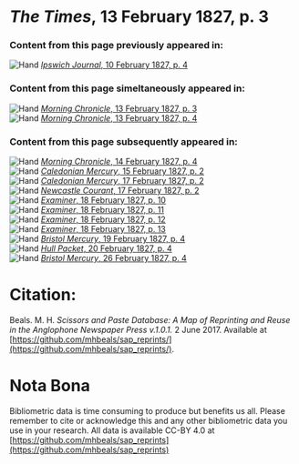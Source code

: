 # *The Times*, 13 February 1827, p. 3  
  
### Content from this page previously appeared in:  
![Hand](http://scissorsandpaste.net/wp-content/uploads/2017/06/smallhandpointer.png) [*Ipswich Journal*, 10 February 1827, p. 4](https://mhbeals.github.io/sap_html/Ipswich-Journal/Ipswich-Journal-10-February-1827-p-4)  
  
### Content from this page simeltaneously appeared in:  
![Hand](http://scissorsandpaste.net/wp-content/uploads/2017/06/smallhandpointer.png) [*Morning Chronicle*, 13 February 1827, p. 3](https://mhbeals.github.io/sap_html/Morning-Chronicle/Morning-Chronicle-13-February-1827-p-3)  
![Hand](http://scissorsandpaste.net/wp-content/uploads/2017/06/smallhandpointer.png) [*Morning Chronicle*, 13 February 1827, p. 4](https://mhbeals.github.io/sap_html/Morning-Chronicle/Morning-Chronicle-13-February-1827-p-4)  
  
### Content from this page subsequently appeared in:  
![Hand](http://scissorsandpaste.net/wp-content/uploads/2017/06/smallhandpointer.png) [*Morning Chronicle*, 14 February 1827, p. 4](https://mhbeals.github.io/sap_html/Morning-Chronicle/Morning-Chronicle-14-February-1827-p-4)  
![Hand](http://scissorsandpaste.net/wp-content/uploads/2017/06/smallhandpointer.png) [*Caledonian Mercury*, 15 February 1827, p. 2](https://mhbeals.github.io/sap_html/Caledonian-Mercury/Caledonian-Mercury-15-February-1827-p-2)  
![Hand](http://scissorsandpaste.net/wp-content/uploads/2017/06/smallhandpointer.png) [*Caledonian Mercury*, 17 February 1827, p. 2](https://mhbeals.github.io/sap_html/Caledonian-Mercury/Caledonian-Mercury-17-February-1827-p-2)  
![Hand](http://scissorsandpaste.net/wp-content/uploads/2017/06/smallhandpointer.png) [*Newcastle Courant*, 17 February 1827, p. 2](https://mhbeals.github.io/sap_html/Newcastle-Courant/Newcastle-Courant-17-February-1827-p-2)  
![Hand](http://scissorsandpaste.net/wp-content/uploads/2017/06/smallhandpointer.png) [*Examiner*, 18 February 1827, p. 10](https://mhbeals.github.io/sap_html/Examiner/Examiner-18-February-1827-p-10)  
![Hand](http://scissorsandpaste.net/wp-content/uploads/2017/06/smallhandpointer.png) [*Examiner*, 18 February 1827, p. 11](https://mhbeals.github.io/sap_html/Examiner/Examiner-18-February-1827-p-11)  
![Hand](http://scissorsandpaste.net/wp-content/uploads/2017/06/smallhandpointer.png) [*Examiner*, 18 February 1827, p. 12](https://mhbeals.github.io/sap_html/Examiner/Examiner-18-February-1827-p-12)  
![Hand](http://scissorsandpaste.net/wp-content/uploads/2017/06/smallhandpointer.png) [*Examiner*, 18 February 1827, p. 13](https://mhbeals.github.io/sap_html/Examiner/Examiner-18-February-1827-p-13)  
![Hand](http://scissorsandpaste.net/wp-content/uploads/2017/06/smallhandpointer.png) [*Bristol Mercury*, 19 February 1827, p. 4](https://mhbeals.github.io/sap_html/Bristol-Mercury/Bristol-Mercury-19-February-1827-p-4)  
![Hand](http://scissorsandpaste.net/wp-content/uploads/2017/06/smallhandpointer.png) [*Hull Packet*, 20 February 1827, p. 4](https://mhbeals.github.io/sap_html/Hull-Packet/Hull-Packet-20-February-1827-p-4)  
![Hand](http://scissorsandpaste.net/wp-content/uploads/2017/06/smallhandpointer.png) [*Bristol Mercury*, 26 February 1827, p. 4](https://mhbeals.github.io/sap_html/Bristol-Mercury/Bristol-Mercury-26-February-1827-p-4)  


# Citation: 

Beals. M. H. *Scissors and Paste Database: A Map of Reprinting and Reuse in the Anglophone Newspaper Press v.1.0.1.* 2 June 2017. Available at [https://github.com/mhbeals/sap_reprints/](https://github.com/mhbeals/sap_reprints/). 

# Nota Bona

Bibliometric data is time consuming to produce but benefits us all. Please remember to cite or acknowledge this and any other bibliometric data you use in your research. All data is available CC-BY 4.0 at [https://github.com/mhbeals/sap_reprints](https://github.com/mhbeals/sap_reprints)